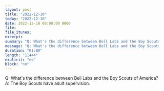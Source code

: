 ```yaml
---
layout: post
title: "2022-12-10"
today: "2022-12-10"
date: 2022-12-10 00:00:00 0000
file:
file_itunes:
excerpt:
summary: "Q: What's the difference between Bell Labs and the Boy Scouts of America?A: The Boy Scouts have adult supervision."
message: "Q: What's the difference between Bell Labs and the Boy Scouts of America?A: The Boy Scouts have adult supervision."
duration: "01:00"
length: "11444"
explicit: "no"
block: "no"
---
```

Q: What's the difference between Bell Labs and the Boy Scouts of America?A: The Boy Scouts have adult supervision.

